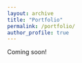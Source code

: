 ```yaml
---
layout: archive
title: "Portfolio"
permalink: /portfolio/
author_profile: true
---
```


Coming soon! 



